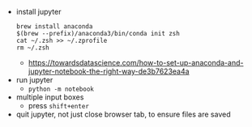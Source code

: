 - install jupyter
  ```shell
  brew install anaconda
  $(brew --prefix)/anaconda3/bin/conda init zsh
  cat ~/.zsh >> ~/.zprofile
  rm ~/.zsh
  ```
  - https://towardsdatascience.com/how-to-set-up-anaconda-and-jupyter-notebook-the-right-way-de3b7623ea4a
- run jupyter
  - `python -m notebook`
- multiple input boxes
  - press `shift+enter`
- quit jupyter, not just close browser tab, to ensure files are saved
